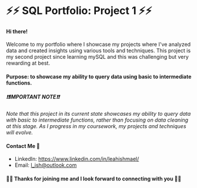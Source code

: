 # ⚡️⚡️ SQL Portfolio: Project 1 ⚡️⚡️

#### Hi there! 
Welcome to my portfolio where I showcase my projects where I've analyzed data and created insights using various tools and techniques. 
This project is my second project since learning mySQL and this was challenging but very rewarding at best. 

#### Purpose: to showcase my ability to query data using basic to intermediate functions.  

##### ❗❗IMPORTANT NOTE❗❗
_Note that this project in its current state showcases my ability to query data with basic to intermediate functions, rather than focusing on data cleaning at this stage. As I progress in my coursework, my projects and techniques will evolve._ 

#### Contact Me 📧
- LinkedIn: https://www.linkedin.com/in/leahishmael/
- Email: l_ish@outlook.com

#### 🧠🎉 Thanks for joining me and I look forward to connecting with you 🎉🧠
